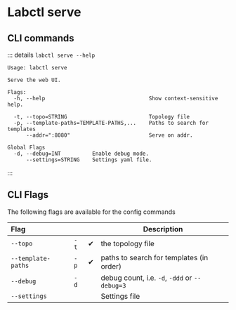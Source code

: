 # Labctl serve

<!--@include:  ../.vitepress/snippet/start-ui.md -->

## CLI commands

::: details `labctl serve --help`
```
Usage: labctl serve

Serve the web UI.

Flags:
  -h, --help                                 Show context-sensitive help.

  -t, --topo=STRING                          Topology file
  -p, --template-paths=TEMPLATE-PATHS,...    Paths to search for templates
      --addr=":8080"                         Serve on addr.

Global Flags
  -d, --debug=INT          Enable debug mode.
      --settings=STRING    Settings yaml file.
```
:::


## CLI Flags

The following flags are available for the config commands

| Flag               |      |     | Description                                   |
| :----------------- | ---- | --- | --------------------------------------------- |
| `--topo`           | `-t` | ✔   | the topology file                             |
| `--template-paths` | `-p` | ✔   | paths to search for templates (in order)      |
| `--debug`          | `-d` |     | debug count, i.e. `-d`, `-ddd` or `--debug=3` |
| `--settings`       |      |     | Settings file                                 |